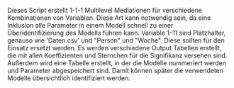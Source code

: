 Dieses Script erstellt 1-1-1 Multilevel Mediationen für verschiedene Kombinationen von Variablen.
Diese Art kann notwendig sein, da eine Inklusion alle Parameter in einem Modell schnell zu einer Überidentifizierung des Modells führen kann.
Variable 1-11 sind Platzhalter, genauso wie 'Daten.csv' und "Person" und "Woche". Diese sollten für den Einsatz ersetzt werden.
Es werden verschiedene Output Tabellen erstellt, die mit allen Koeffizienten und Sternchen für die Signifikanz versehen sind.
Außerdem wird eine Tabelle erstellt, in der die Modelle nummeriert werden und Parameter abgespeichert sind. Damit können später die verwendeten Modelle übersichtlich identifiziert werden.
